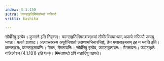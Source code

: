 ```yaml
---
index: 4.1.150
sutra: फाण्डाहृतिमिमताभ्यां णफिञौ
vritti: kashika

---
```

सौवीरेषु इत्येव। कुत्सने इति निवृत्तम्। फाण्टाहृतिमिमतशब्दाभ्यां सौवीरविषयाभ्याम् अपत्ये णफिञौ प्रत्ययु भवतः। फको ऽपवादः। अल्पाच्तरस्य अपूर्वनिपातो लक्षणव्यभिचारचिह्नं, तेन यथासङ्ख्यम् इह न भवति इति। फाण्टाहृतः, फाण्टाहृतायनिः। मैमतः, मैमतायनिः। सौवीरेषु इत्येव, फाण्टाहृतायनः। मैमतायनः। फाण्टाहृतेः यञिञोश्च (4.1.101) इति फक्। मिमतशब्दो ऽपि नडादिषु पठ्यते।